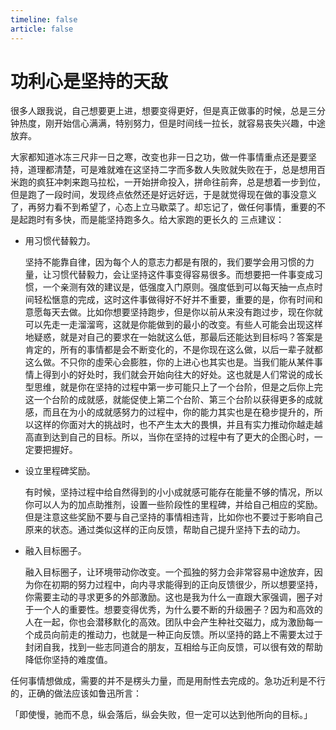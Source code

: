 ```yaml
---
timeline: false
article: false
---
```


# 功利心是坚持的天敌

很多人跟我说，自己想要更上进，想要变得更好，但是真正做事的时候，总是三分钟热度，刚开始信心满满，特别努力，但是时间线一拉长，就容易丧失兴趣，中途放弃。

大家都知道冰冻三尺非一日之寒，改变也非一日之功，做一件事情重点还是要坚持，道理都清楚，可是难就难在这坚持二字而多数人失败就失败在于，总是想用百米跑的疯狂冲刺来跑马拉松，一开始拼命投入，拼命往前奔，总是想着一步到位，但是跑了一段时间，发现终点依然还是好远好远，于是就觉得现在做的事没意义了，再努力看不到希望了，心态上立马歇菜了。却忘记了，做任何事情，重要的不是起跑时有多快，而是能坚持跑多久。给大家跑的更长久的
三点建议：

- 用习惯代替毅力。

  坚持不能靠自律，因为每个人的意志力都是有限的，我们要学会用习惯的力量，让习惯代替毅力，会让坚持这件事变得容易很多。而想要把一件事变成习惯，一个亲测有效的建议是，低强度入门原则。强度低到可以每天抽一点点时间轻松愜意的完成，这时这件事做得好不好并不重要，重要的是，你有时间和意愿每天去做。比如你想要坚持跑步，但是你以前从来没有跑过步，现在你就可以先走一走溜溜弯，这就是你能做到的最小的改变。有些人可能会出现这样地疑惑，就是对自己的要求在一始就这么低，那最后还能达到目标吗？答案是肯定的，所有的事情都是会不断变化的，不是你现在这么做，以后一辈子就都这么做。不只你的虛荣心会膨胜，你的上进心也其实也是。当我们能从某件事情上得到小的好处时，我们就会开始向往大的好处。这也就是人们常说的成长型思维，就是你在坚持的过程中第一步可能只上了一个台阶，但是之后你上完这一个台阶的成就感，就能促使上第二个台阶、第三个台阶以获得更多的成就感，而且在为小的成就感努力的过程中，你的能力其实也是在稳步提升的，所以这样的你面对大的挑战时，也不产生太大的畏惧，并且有实力推动你越走越高直到达到自己的目标。所以，当你在坚持的过程中有了更大的企图心时，一定要把握好。

- 设立里程碑奖励。

  有时候，坚持过程中给自然得到的小小成就感可能存在能量不够的情况，所以你可以人为的加点助推剂，设置一些阶段性的里程碑，并给自己相应的奖励。但是注意这些奖励不要与自己坚持的事情相违背，比如你也不要过于影响自己原来的状态。通过类似这样的正向反馈，帮助自己提升坚持下去的动力。

- 融入目标圈子。

  融入目标圈子，让环境带动你改变。一个孤独的努力会非常容易中途放弃，因为你在初期的努力过程中，向内寻求能得到的正向反馈很少，所以想要坚持，你需要主动的寻求更多的外部激励。这也是我为什么一直跟大家强调，圈子对于一个人的重要性。想要变得优秀，为什么要不断的升级圈子？因为和高效的人在一起，你也会潜移默化的高效。团队中会产生种社交磁力，成为激励每一个成员向前走的推动力，也就是一种正向反馈。所以坚持的路上不需要太过于封闭自我，找到一些志同道合的朋友，互相给与正向反馈，可以很有效的帮助降低你坚持的难度值。

任何事情想做成，需要的并不是楞头力量，而是用耐性去完成的。急功近利是不行的，正确的做法应该如鲁迅所言：

「即使慢，驰而不息，纵会落后，纵会失败，但一定可以达到他所向的目标。」